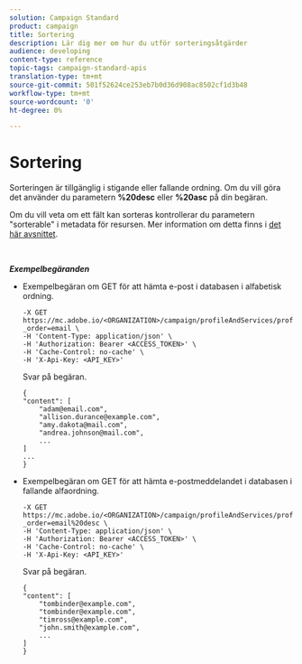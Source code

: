 ```yaml
---
solution: Campaign Standard
product: campaign
title: Sortering
description: Lär dig mer om hur du utför sorteringsåtgärder
audience: developing
content-type: reference
topic-tags: campaign-standard-apis
translation-type: tm+mt
source-git-commit: 501f52624ce253eb7b0d36d908ac8502cf1d3b48
workflow-type: tm+mt
source-wordcount: '0'
ht-degree: 0%

---
```



# Sortering

Sorteringen är tillgänglig i stigande eller fallande ordning. Om du vill göra det använder du parametern **%20desc** eller **%20asc** på din begäran.

Om du vill veta om ett fält kan sorteras kontrollerar du parametern &quot;sorterable&quot; i metadata för resursen. Mer information om detta finns i [det här avsnittet](../../api/using/metadata-mechanism.md).

<br/>

***Exempelbegäranden***

* Exempelbegäran om GET för att hämta e-post i databasen i alfabetisk ordning.

   ```
   -X GET https://mc.adobe.io/<ORGANIZATION>/campaign/profileAndServices/profile/email/email?_order=email \
   -H 'Content-Type: application/json' \
   -H 'Authorization: Bearer <ACCESS_TOKEN>' \
   -H 'Cache-Control: no-cache' \
   -H 'X-Api-Key: <API_KEY>'
   ```

   Svar på begäran.

   ```
   {
   "content": [
       "adam@email.com",
       "allison.durance@example.com",
       "amy.dakota@mail.com",
       "andrea.johnson@mail.com",
       ...
   ]
   ...
   }
   ```

* Exempelbegäran om GET för att hämta e-postmeddelandet i databasen i fallande alfaordning.

   ```
   -X GET https://mc.adobe.io/<ORGANIZATION>/campaign/profileAndServices/profile/email?_order=email%20desc \
   -H 'Content-Type: application/json' \
   -H 'Authorization: Bearer <ACCESS_TOKEN>' \
   -H 'Cache-Control: no-cache' \
   -H 'X-Api-Key: <API_KEY>'
   ```

   Svar på begäran.

   ```
   {
   "content": [
       "tombinder@example.com",
       "tombinder@example.com",
       "timross@example.com",
       "john.smith@example.com",
       ...
   ]
   }
   ```
